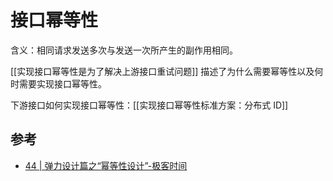 # 接口幂等性

含义：相同请求发送多次与发送一次所产生的副作用相同。

[[实现接口幂等性是为了解决上游接口重试问题]] 描述了为什么需要幂等性以及何时需要实现接口幂等性。

下游接口如何实现接口幂等性：[[实现接口幂等性标准方案：分布式 ID]]

## 参考

- [44 | 弹力设计篇之“幂等性设计”-极客时间](https://time.geekbang.org/column/article/4050)